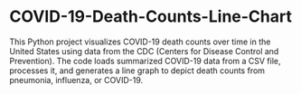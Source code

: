 # COVID-19-Death-Counts-Line-Chart
This Python project visualizes COVID-19 death counts over time in the United States using data from the CDC (Centers for Disease Control and Prevention). The code loads summarized COVID-19 data from a CSV file, processes it, and generates a line graph to depict death counts from pneumonia, influenza, or COVID-19.
